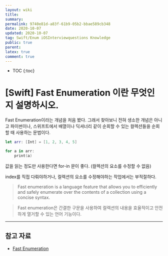 ```yaml
---
layout: wiki
title: 
summary: 
permalink: 9740e81d-a83f-61b9-05b2-bbae589cb348
date: 2020-10-07
updated: 2020-10-07
tag: Swift/Enum iOSInterviewquestions Knowledge 
public: true
parent: 
latex: true
comment: true
---
```


* TOC
{:toc}

# \[Swift] Fast Enumeration 이란 무엇인지 설명하시오.

Fast Enumeration이라는 개념을 처음 봤다. 그래서 찾아보니 전혀 생소한 개념은 아니고 파이썬이나, 스위프트에서 배열이나 딕셔너리 같이 순회할 수 있는 컬렉션들을 순회할 때 사용하는 문법이다.

```swift
let arr: [Int] = [1, 2, 3, 4, 5]

for a in arr:
	print(a)
```

값을 읽는 정도만 사용한다면 for-in 문이 좋다. (컬렉션의 요소를 수정할 수 없음)

index를 직접 다뤄야하거나, 컬렉션의 요소를 수정해야하는 작업에서는 부적절하다.

> Fast enumeration is a language feature that allows you to efficiently and safely enumerate over the contents of a collection using a concise syntax.

> Fast enumeration은 간결한 구문을 사용하여 컬렉션의 내용을 효율적이고 안전하게 열거할 수 있는 언어 기능이다.

---

## 참고 자료

- [Fast Enumeration](https://developer.apple.com/library/archive/documentation/Cocoa/Conceptual/ObjectiveC/Chapters/ocFastEnumeration.html)
